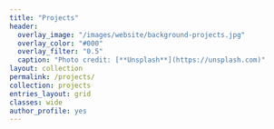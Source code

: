 ```yaml
---
title: "Projects"
header:
  overlay_image: "/images/website/background-projects.jpg"
  overlay_color: "#000"
  overlay_filter: "0.5"
  caption: "Photo credit: [**Unsplash**](https://unsplash.com)"
layout: collection
permalink: /projects/
collection: projects
entries_layout: grid
classes: wide
author_profile: yes
---
```


